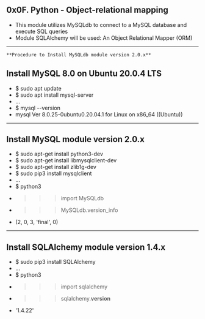 ## 0x0F. Python - Object-relational mapping
- This module utilizes MySQLdb to connect to a MySQL database and execute SQL queries
- Module SQLAlchemy will be used: An Object Relational Mapper (ORM)
---
	**Procedure to Install MySQLdb module version 2.0.x**
## Install MySQL 8.0 on Ubuntu 20.0.4 LTS
- $ sudo apt update
- $ sudo apt install mysql-server
- ...
- $ mysql --version
- mysql  Ver 8.0.25-0ubuntu0.20.04.1 for Linux on x86_64 ((Ubuntu))
---
## Install MySQL module version 2.0.x
- $ sudo apt-get install python3-dev
- $ sudo apt-get install libmysqlclient-dev
- $ sudo apt-get install zlib1g-dev
- $ sudo pip3 install mysqlclient
- ...
- $ python3
- >>> import MySQLdb
- >>> MySQLdb.version_info 
- (2, 0, 3, 'final', 0)
---
## Install SQLAlchemy module version 1.4.x
- $ sudo pip3 install SQLAlchemy
- ...
- $ python3
- >>> import sqlalchemy
- >>> sqlalchemy.__version__ 
- '1.4.22'
